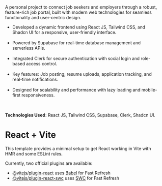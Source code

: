 A personal project to connect job seekers and employers through a robust, feature-rich job portal, built with modern web technologies for seamless functionality and user-centric design.<br>
<ul>
<li>Developed a dynamic frontend using React JS, Tailwind CSS, and Shadcn UI for a responsive, user-friendly interface.</li><br>
<li>Powered by Supabase for real-time database management and serverless APIs.</li><br>
<li>Integrated Clerk for secure authentication with social login and role-based access control.</li><br>
<li>Key features: Job posting, resume uploads, application tracking, and real-time notifications.</li><br>
<li>Designed for scalability and performance with lazy loading and mobile-first responsiveness.</li></ul><br><br>
<b>Technologies Used:</b> React JS, Tailwind CSS, Supabase, Clerk, Shadcn UI.<br>


# React + Vite

This template provides a minimal setup to get React working in Vite with HMR and some ESLint rules.

Currently, two official plugins are available:

- [@vitejs/plugin-react](https://github.com/vitejs/vite-plugin-react/blob/main/packages/plugin-react/README.md) uses [Babel](https://babeljs.io/) for Fast Refresh
- [@vitejs/plugin-react-swc](https://github.com/vitejs/vite-plugin-react-swc) uses [SWC](https://swc.rs/) for Fast Refresh

